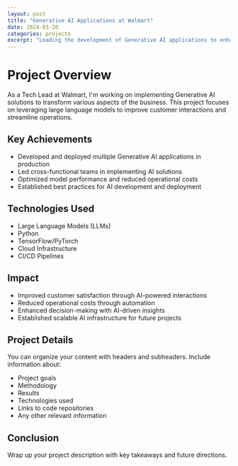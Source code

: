 ```yaml
---
layout: post
title: "Generative AI Applications at Walmart"
date: 2024-03-20
categories: projects
excerpt: "Leading the development of Generative AI applications to enhance customer experience and operational efficiency."
---
```


# Project Overview

As a Tech Lead at Walmart, I'm working on implementing Generative AI solutions to transform various aspects of the business. This project focuses on leveraging large language models to improve customer interactions and streamline operations.

## Key Achievements

- Developed and deployed multiple Generative AI applications in production
- Led cross-functional teams in implementing AI solutions
- Optimized model performance and reduced operational costs
- Established best practices for AI development and deployment

## Technologies Used

- Large Language Models (LLMs)
- Python
- TensorFlow/PyTorch
- Cloud Infrastructure
- CI/CD Pipelines

## Impact

- Improved customer satisfaction through AI-powered interactions
- Reduced operational costs through automation
- Enhanced decision-making with AI-driven insights
- Established scalable AI infrastructure for future projects

## Project Details

You can organize your content with headers and subheaders. Include information about:

- Project goals
- Methodology
- Results
- Technologies used
- Links to code repositories
- Any other relevant information

## Conclusion

Wrap up your project description with key takeaways and future directions. 